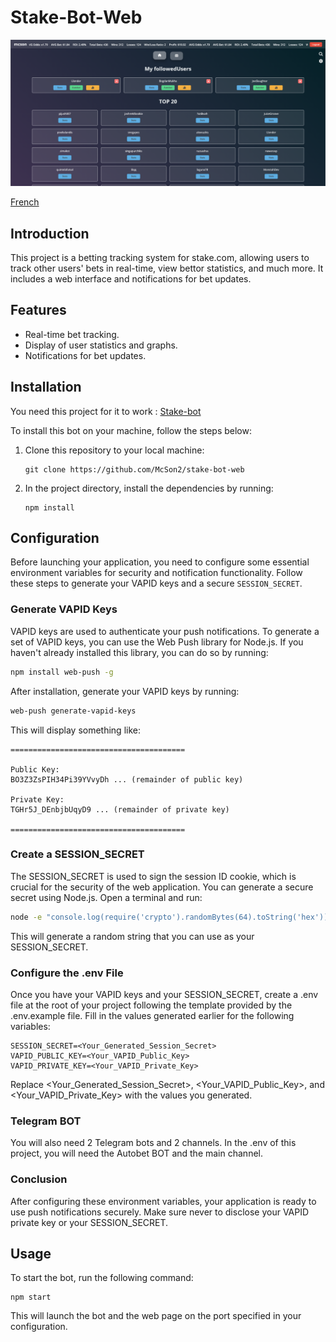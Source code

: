 # Stake-Bot-Web

![Landing Page](img/1.png "Landing Page")

[French](README.md)

## Introduction

This project is a betting tracking system for stake.com, allowing users to track other users' bets in real-time, view bettor statistics, and much more. It includes a web interface and notifications for bet updates.

## Features

- Real-time bet tracking.
- Display of user statistics and graphs.
- Notifications for bet updates.

## Installation

You need this project for it to work : [Stake-bot](https://github.com/McSon2/stake-bot)

To install this bot on your machine, follow the steps below:

1. Clone this repository to your local machine:

   ```
   git clone https://github.com/McSon2/stake-bot-web
   ```

2. In the project directory, install the dependencies by running:

   ```
   npm install
   ```

## Configuration

Before launching your application, you need to configure some essential environment variables for security and notification functionality. Follow these steps to generate your VAPID keys and a secure `SESSION_SECRET`.

### Generate VAPID Keys

VAPID keys are used to authenticate your push notifications. To generate a set of VAPID keys, you can use the Web Push library for Node.js. If you haven't already installed this library, you can do so by running:

```bash
npm install web-push -g
```

After installation, generate your VAPID keys by running:

```bash
web-push generate-vapid-keys
```

This will display something like:

```plaintext
=======================================

Public Key:
BO3Z3ZsPIH34Pi39YVvyDh ... (remainder of public key)

Private Key:
TGHr5J_DEnbjbUqyD9 ... (remainder of private key)

=======================================
```

### Create a SESSION_SECRET

The SESSION_SECRET is used to sign the session ID cookie, which is crucial for the security of the web application. You can generate a secure secret using Node.js. Open a terminal and run:

```bash
node -e "console.log(require('crypto').randomBytes(64).toString('hex'))"
```

This will generate a random string that you can use as your SESSION_SECRET.

### Configure the .env File

Once you have your VAPID keys and your SESSION_SECRET, create a .env file at the root of your project following the template provided by the .env.example file. Fill in the values generated earlier for the following variables:

```plaintext
SESSION_SECRET=<Your_Generated_Session_Secret>
VAPID_PUBLIC_KEY=<Your_VAPID_Public_Key>
VAPID_PRIVATE_KEY=<Your_VAPID_Private_Key>
```

Replace <Your_Generated_Session_Secret>, <Your_VAPID_Public_Key>, and <Your_VAPID_Private_Key> with the values you generated.

### Telegram BOT
You will also need 2 Telegram bots and 2 channels. In the .env of this project, you will need the Autobet BOT and the main channel.

### Conclusion
After configuring these environment variables, your application is ready to use push notifications securely. Make sure never to disclose your VAPID private key or your SESSION_SECRET.

## Usage

To start the bot, run the following command:

```
npm start
```

This will launch the bot and the web page on the port specified in your configuration.
